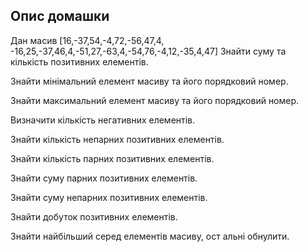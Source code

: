 ## Опис домашки

Дан масив [16,-37,54,-4,72,-56,47,4, -16,25,-37,46,4,-51,27,-63,4,-54,76,-4,12,-35,4,47] Знайти суму та кількість позитивних елементів.

Знайти мінімальний елемент масиву та його порядковий номер.

Знайти максимальний елемент масиву та його порядковий номер.

Визначити кількість негативних елементів.

Знайти кількість непарних позитивних елементів.

Знайти кількість парних позитивних елементів.

Знайти суму парних позитивних елементів.

Знайти суму непарних позитивних елементів.

Знайти добуток позитивних елементів.

Знайти найбільший серед елементів масиву, ост альні обнулити.